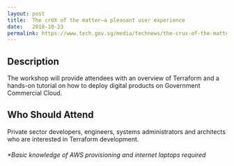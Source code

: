 ```yaml
---
layout: post
title:  The crUX of the matter—a pleasant user experience
date:   2018-10-23
permalink: https://www.tech.gov.sg/media/technews/the-crux-of-the-matter-a-pleasant-user-experience
---
```

  
  
## Description  
The workshop will provide attendees with an overview of Terraform and a hands-on tutorial on how to deploy digital products on Government Commercial Cloud.
  
  
## Who Should Attend
Private sector developers, engineers, systems administrators and architects who are interested in Terraform development.
  
  
###### *Basic knowledge of AWS provisioning and internet laptops required 

